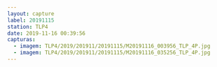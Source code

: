 ```yaml
---
layout: capture
label: 20191115
station: TLP4
date: 2019-11-16 00:39:56
capturas:
  - imagem: TLP4/2019/201911/20191115/M20191116_003956_TLP_4P.jpg
  - imagem: TLP4/2019/201911/20191115/M20191116_035256_TLP_4P.jpg
---
```

